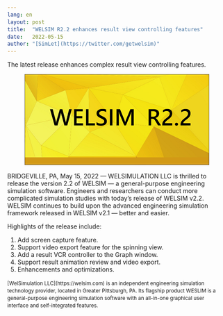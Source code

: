 ```yaml
---
lang: en
layout: post
title:  "WELSIM R2.2 enhances result view controlling features"
date:   2022-05-15
author: "[SimLet](https://twitter.com/getwelsim)"
---
```


The latest release enhances complex result view controlling features.

<p align="center">
  <img src="\assets\blog\welsim_splash_r22.png" alt="welsim_r22" />
</p>

BRIDGEVILLE, PA, May 15, 2022 — WELSIMULATION LLC is thrilled to release the version 2.2 of WELSIM — a general-purpose engineering simulation software. Engineers and researchers can conduct more complicated simulation studies with today’s release of WELSIM v2.2. WELSIM continues to build upon the advanced engineering simulation framework released in WELSIM v2.1 — better and easier.

Highlights of the release include:

1. Add screen capture feature.
2. Support video export feature for the spinning view.
3. Add a result VCR controller to the Graph window.
4. Support result animation review and video export.
5. Enhancements and optimizations.


<small>
[WelSimulation LLC](https://welsim.com) is an independent engineering simulation technology provider, located in Greater Pittsburgh, PA. Its flagship product WESLIM is a general-purpose engineering simulation software with an all-in-one graphical user interface and self-integrated features.
</small>
